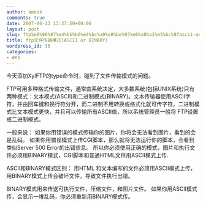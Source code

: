 ```yaml
---
author: amosk
comments: true
date: 2007-06-13 13:27:50+00:00
layout: post
slug: ftp%e6%96%87%e4%bb%b6%e4%bc%a0%e8%be%93%e6%a8%a1%e5%bc%8fascii-or-binary
title: ftp文件传输模式(ASCII or BINARY)
wordpress_id: 36
categories:
- Web
---
```


今天添加XylFTP的type命令时，碰到了文件传输模式的问题。

FTP可用多种格式传输文件，通常由系统决定，大多数系统(包括UNIX系统)只有两种模式：文本模式(ASCII)和二进制模式(BINARY)。文本传输器使用ASCII字 符，并由回车键和换行符分开，而二进制不用转换或格式化就可传字符，二进制模式比文本模式更快，并且可以传输所有ASCII值，所以系统管理员一般将 FTP设置成二进制模式。

一般来说：
如果你用错误的模式传输你的图片，你将会无法看到图片，看到的会是乱码。
如果你用错误模式上传CGI脚本，那么就将无法运行你的脚本，会看到类似Server      500      Error的出错信息。
所以你必须使用正确的模式，图片和执行文件必须用BINARY模式，CGI脚本和普通HTML文件用ASCII模式上传.

ASCII和BINARY模式区别：
用HTML      和文本编写的文件必须用ASCII模式上传，用BINARY模式上传会破坏文件，导致文件执行出错。

BINARY模式用来传送可执行文件，压缩文件，和图片文件。
如果你用ASCII模式传，会显示一堆乱码，你必须重新用BINARY模式传。
